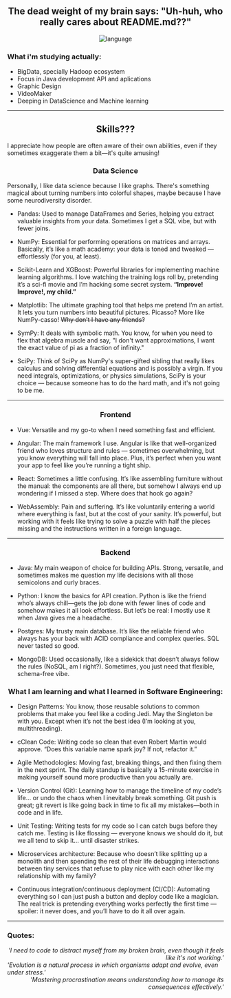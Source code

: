 <div align=center>
  
## The dead weight of my brain says: "Uh-huh, who really cares about README.md??" 

![language](https://github-readme-stats.vercel.app/api/top-langs/?username=lukilme&layout=compact&langs_count=8&theme=dark)

</div>

### What i'm studying actually:
- BigData, specially Hadoop ecosystem
- Focus in Java development API and aplications
- Graphic Design
- VideoMaker 
- Deeping in DataScience and Machine learning

<hr>

<div align="center">

## Skills???
</div>

I appreciate how people are often aware of their own abilities, even if they sometimes exaggerate them a bit—it's quite amusing!

<div align="center">

### Data Science
</div>

Personally, I like data science because I like graphs. There's something magical about turning numbers into colorful shapes, maybe because I have some neurodiversity disorder.

- Pandas: Used to manage DataFrames and Series, helping you extract valuable insights from your data. Sometimes I get a SQL vibe, but with fewer joins.

- NumPy: Essential for performing operations on matrices and arrays. Basically, it’s like a math academy: your data is toned and tweaked — effortlessly (for you, at least).

- Scikit-Learn and XGBoost: Powerful libraries for implementing machine learning algorithms. I love watching the training logs roll by, pretending it’s a sci-fi movie and I’m hacking some secret system. __“Improve! Improve!, my child.”__

- Matplotlib: The ultimate graphing tool that helps me pretend I’m an artist. It lets you turn numbers into beautiful pictures. Picasso? More like NumPy-casso! ~~Why don’t I have any friends?~~

- SymPy: It deals with symbolic math. You know, for when you need to flex that algebra muscle and say, "I don't want approximations, I want the exact value of pi as a fraction of infinity."

- SciPy: Think of SciPy as NumPy's super-gifted sibling that really likes calculus and solving differential equations and is possibly a virgin. If you need integrals, optimizations, or physics simulations, SciPy is your choice — because someone has to do the hard math, and it's not going to be me.
<hr>
<div align="center">

### Frontend
</div>

- Vue: Versatile and my go-to when I need something fast and efficient.

- Angular: The main framework I use. Angular is like that well-organized friend who loves structure and rules — sometimes overwhelming, but you know everything will fall into place. Plus, it’s perfect when you want your app to feel like you’re running a tight ship.

- React: Sometimes a little confusing. It’s like assembling furniture without the manual: the components are all there, but somehow I always end up wondering if I missed a step. Where does that hook go again?

- WebAssembly: Pain and suffering. It’s like voluntarily entering a world where everything is fast, but at the cost of your sanity. It’s powerful, but working with it feels like trying to solve a puzzle with half the pieces missing and the instructions written in a foreign language.
<hr>

<div align="center">

### Backend
</div>

- Java: My main weapon of choice for building APIs. Strong, versatile, and sometimes makes me question my life decisions with all those semicolons and curly braces.

- Python: I know the basics for API creation. Python is like the friend who’s always chill—gets the job done with fewer lines of code and somehow makes it all look effortless. But let’s be real: I mostly use it when Java gives me a headache.

- Postgres: My trusty main database. It’s like the reliable friend who always has your back with ACID compliance and complex queries. SQL never tasted so good.

- MongoDB: Used occasionally, like a sidekick that doesn’t always follow the rules (NoSQL, am I right?). Sometimes, you just need that flexible, schema-free vibe.

<div align="center">

### What I am learning and what I learned in Software Engineering:
</div>

- Design Patterns: You know, those reusable solutions to common problems that make you feel like a coding Jedi. May the Singleton be with you. Except when it’s not the best idea (I’m looking at you, multithreading).

- cClean Code: Writing code so clean that even Robert Martin would approve. “Does this variable name spark joy? If not, refactor it.”

- Agile Methodologies: Moving fast, breaking things, and then fixing them in the next sprint. The daily standup is basically a 15-minute exercise in making yourself sound more productive than you actually are.

- Version Control (Git): Learning how to manage the timeline of my code’s life… or undo the chaos when I inevitably break something. Git push is great; git revert is like going back in time to fix all my mistakes—both in code and in life.

- Unit Testing: Writing tests for my code so I can catch bugs before they catch me. Testing is like flossing — everyone knows we should do it, but we all tend to skip it… until disaster strikes.

- Microservices architecture: Because who doesn’t like splitting up a monolith and then spending the rest of their life debugging interactions between tiny services that refuse to play nice with each other like my relationship with my family?

- Continuous integration/continuous deployment (CI/CD): Automating everything so I can just push a button and deploy code like a magician. The real trick is pretending everything works perfectly the first time — spoiler: it never does, and you’ll have to do it all over again.

<hr>

### Quotes:

<div align=right> <i>'I need to code to distract myself from my broken brain, even though it feels like it's not working.'</i> </div>
<div align=left> <i>'Evolution is a natural process in which organisms adapt and evolve, even under stress.'</i> </div>

<div align=right> <i>'Mastering procrastination means understanding how to manage its consequences effectively.'</i> </div>
